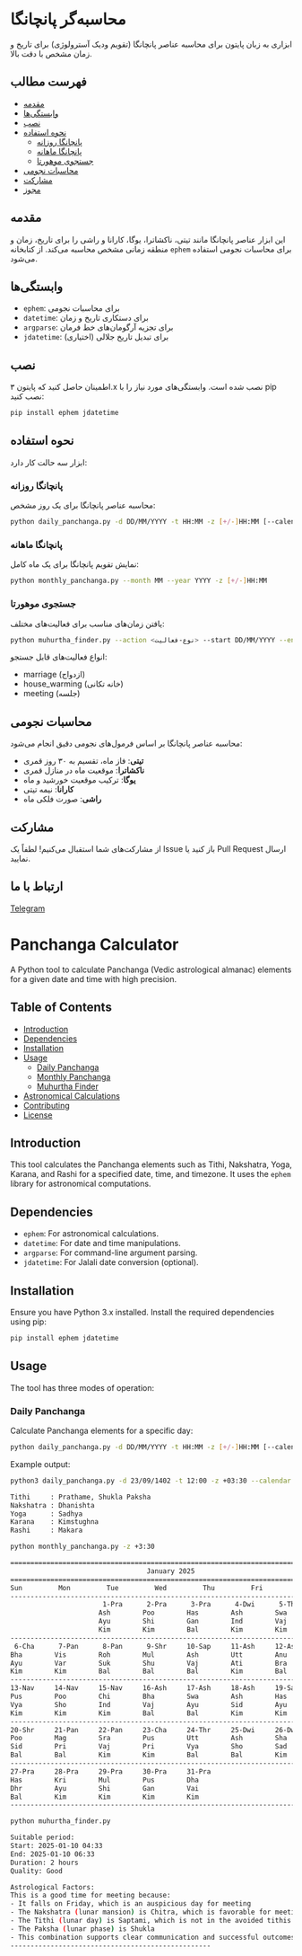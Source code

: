 # محاسبه‌گر پانچانگا

ابزاری به زبان پایتون برای محاسبه عناصر پانچانگا (تقویم ودیک آسترولوژی) برای تاریخ و زمان مشخص با دقت بالا.

## فهرست مطالب

- [مقدمه](#مقدمه)
- [وابستگی‌ها](#وابستگیها)
- [نصب](#نصب) 
- [نحوه استفاده](#نحوه-استفاده)
  - [پانچانگا روزانه](#پانچانگا-روزانه)
  - [پانچانگا ماهانه](#پانچانگا-ماهانه)
  - [جستجوی موهورتا](#جستجوی-موهورتا)
- [محاسبات نجومی](#محاسبات-نجومی)
- [مشارکت](#مشارکت)
- [مجوز](#مجوز)

## مقدمه

این ابزار عناصر پانچانگا مانند تیتی، ناکشاترا، یوگا، کارانا و راشی را برای تاریخ، زمان و منطقه زمانی مشخص محاسبه می‌کند. از کتابخانه `ephem` برای محاسبات نجومی استفاده می‌شود.

## وابستگی‌ها

- `ephem`: برای محاسبات نجومی
- `datetime`: برای دستکاری تاریخ و زمان 
- `argparse`: برای تجزیه آرگومان‌های خط فرمان
- `jdatetime`: برای تبدیل تاریخ جلالی (اختیاری)

## نصب

اطمینان حاصل کنید که پایتون ۳.x نصب شده است. وابستگی‌های مورد نیاز را با pip نصب کنید:

```bash
pip install ephem jdatetime
```

## نحوه استفاده

ابزار سه حالت کار دارد:

### پانچانگا روزانه

محاسبه عناصر پانچانگا برای یک روز مشخص:

```bash
python daily_panchanga.py -d DD/MM/YYYY -t HH:MM -z [+/-]HH:MM [--calendar gregorian|jalali]
```

### پانچانگا ماهانه 

نمایش تقویم پانچانگا برای یک ماه کامل:

```bash
python monthly_panchanga.py --month MM --year YYYY -z [+/-]HH:MM
```

### جستجوی موهورتا

یافتن زمان‌های مناسب برای فعالیت‌های مختلف:

```bash  
python muhurtha_finder.py --action <نوع-فعالیت> --start DD/MM/YYYY --end DD/MM/YYYY -z [+/-]HH:MM
```

انواع فعالیت‌های قابل جستجو:
- marriage (ازدواج)
- house_warming (خانه تکانی)
- meeting (جلسه)

## محاسبات نجومی 

محاسبه عناصر پانچانگا بر اساس فرمول‌های نجومی دقیق انجام می‌شود:

- **تیتی**: فاز ماه، تقسیم به ۳۰ روز قمری
- **ناکشاترا**: موقعیت ماه در منازل قمری 
- **یوگا**: ترکیب موقعیت خورشید و ماه
- **کارانا**: نیمه تیتی
- **راشی**: صورت فلکی ماه

## مشارکت

از مشارکت‌های شما استقبال می‌کنیم! لطفاً یک Issue باز کنید یا Pull Request ارسال نمایید.

## ارتباط با ما
[Telegram](https://t.me/samanesmaeil)

# Panchanga Calculator

A Python tool to calculate Panchanga (Vedic astrological almanac) elements for a given date and time with high precision.

## Table of Contents

- [Introduction](#introduction)
- [Dependencies](#dependencies)
- [Installation](#installation)
- [Usage](#usage)
  - [Daily Panchanga](#daily-panchanga)
  - [Monthly Panchanga](#monthly-panchanga) 
  - [Muhurtha Finder](#muhurtha-finder)
- [Astronomical Calculations](#astronomical-calculations)
- [Contributing](#contributing)
- [License](#license)

## Introduction

This tool calculates the Panchanga elements such as Tithi, Nakshatra, Yoga, Karana, and Rashi for a specified date, time, and timezone. It uses the `ephem` library for astronomical computations.

## Dependencies

- `ephem`: For astronomical calculations.
- `datetime`: For date and time manipulations.
- `argparse`: For command-line argument parsing.
- `jdatetime`: For Jalali date conversion (optional).

## Installation

Ensure you have Python 3.x installed. Install the required dependencies using pip:

```bash
pip install ephem jdatetime
```

## Usage

The tool has three modes of operation:

### Daily Panchanga

Calculate Panchanga elements for a specific day:

```bash
python daily_panchanga.py -d DD/MM/YYYY -t HH:MM -z [+/-]HH:MM [--calendar gregorian|jalali]
```

Example output:
```bash
python3 daily_panchanga.py -d 23/09/1402 -t 12:00 -z +03:30 --calendar jalali

Tithi     : Prathame, Shukla Paksha
Nakshatra : Dhanishta
Yoga      : Sadhya
Karana    : Kimstughna
Rashi     : Makara
```

```bash
python monthly_panchanga.py -z +3:30                         

================================================================================
                                  January 2025                                  
================================================================================
Sun         Mon         Tue         Wed         Thu         Fri         Sat
--------------------------------------------------------------------------------
                       1-Pra      2-Pra      3-Pra      4-Dwi      5-Thr     
                      Ash        Poo        Has        Ash        Swa        
                      Ayu        Shi        Gan        Ind        Vaj        
                      Kim        Kim        Bal        Kim        Kim        
--------------------------------------------------------------------------------
 6-Cha      7-Pan      8-Pan      9-Shr     10-Sap     11-Ash     12-Ash     
Bha        Vis        Roh        Mul        Ash        Utt        Anu        
Ayu        Var        Suk        Shu        Vaj        Ati        Bra        
Kim        Kim        Bal        Bal        Bal        Kim        Bal        
--------------------------------------------------------------------------------
13-Nav     14-Nav     15-Nav     16-Ash     17-Ash     18-Ash     19-Sap     
Pus        Poo        Chi        Bha        Swa        Ash        Has        
Vya        Sho        Ind        Vaj        Ayu        Sid        Ayu        
Kim        Kim        Kim        Bal        Bal        Kim        Kim        
--------------------------------------------------------------------------------
20-Shr     21-Pan     22-Pan     23-Cha     24-Thr     25-Dwi     26-Dwi     
Poo        Mag        Sra        Pus        Utt        Ash        Sha        
Sid        Pri        Vaj        Pri        Vya        Sho        Sad        
Bal        Bal        Kim        Kim        Bal        Bal        Kim        
--------------------------------------------------------------------------------
27-Pra     28-Pra     29-Pra     30-Pra     31-Pra                           
Has        Kri        Mul        Pus        Dha                              
Dhr        Ayu        Shi        Gan        Vai                              
Bal        Kim        Kim        Kim        Kim                              
--------------------------------------------------------------------------------
```

```bash
python muhurtha_finder.py

Suitable period:
Start: 2025-01-10 04:33
End: 2025-01-10 06:33
Duration: 2 hours
Quality: Good

Astrological Factors:
This is a good time for meeting because:
- It falls on Friday, which is an auspicious day for meeting
- The Nakshatra (lunar mansion) is Chitra, which is favorable for meeting
- The Tithi (lunar day) is Saptami, which is not in the avoided tithis
- The Paksha (lunar phase) is Shukla
- This combination supports clear communication and successful outcomes
--------------------------------------------------
```